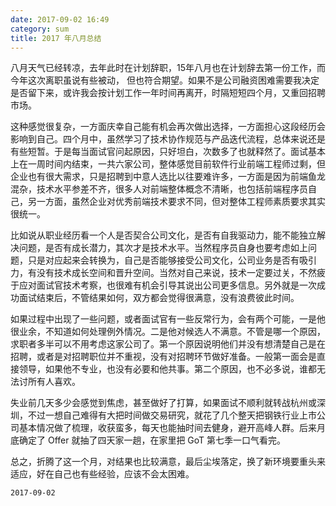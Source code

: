 ```yaml
---
date: 2017-09-02 16:49
category: sum
title: 2017 年八月总结
---
```


八月天气已经转凉，去年此时在计划辞职，15年八月也在计划辞去第一份工作，而今年这次离职虽说有些被动， 但也符合期望。如果不是公司融资困难需要我决定是否留下来，或许我会按计划工作一年时间再离开，时隔短短四个月，又重回招聘市场。

这种感觉很复杂，一方面庆幸自己能有机会再次做出选择，一方面担心这段经历会影响到自己。四个月中，虽然学习了技术协作规范与产品迭代流程，总体来说还是有些短暂。于是每当面试官问起原因，只好坦白，次数多了也就释然了。面试基本上在一周时间内结束，一共六家公司，整体感觉目前软件行业前端工程师过剩，但企业也有很大需求，只是招聘到中意人选比以往要难许多，一方面是因为前端鱼龙混杂，技术水平参差不齐，很多人对前端整体概念不清晰，也包括前端程序员自己，另一方面，虽然企业对优秀前端技术要求不同，但对整体工程师素质要求其实很统一。

比如说从职业经历看一个人是否契合公司文化，是否有自我驱动力，能不能独立解决问题，是否有成长潜力，其次才是技术水平。当然程序员自身也要考虑如上问题，只是对应起来会转换为，自己是否能够接受公司文化，公司业务是否有吸引力，有没有技术成长空间和晋升空间。当然对自己来说，技术一定要过关，不然疲于应对面试官技术考察，也很难有机会引导其说出公司更多信息。另外就是一次成功面试结束后，不管结果如何，双方都会觉得很满意，没有浪费彼此时间。

如果过程中出现了一些问题，或者面试官有一些反常行为，会有两个可能，一是他很业余，不知道如何处理例外情况。二是他对候选人不满意。不管是哪一个原因，求职者多半可以不用考虑这家公司了。第一个原因说明他们并没有想清楚自己是在招聘，或者是对招聘职位并不重视，没有对招聘环节做好准备。一般第一面会是直接领导，如果他不专业，也没有必要和他共事。第二个原因，也不必多说，谁都无法讨所有人喜欢。

失业前几天多少会感觉到焦虑，甚至做好了打算，如果面试不顺利就转战杭州或深圳，不过一想自己难得有大把时间做交易研究，就花了几个整天把钢铁行业上市公司基本情况做了梳理，收获蛮多，每天也能抽时间去健身，避开高峰人群。后来月底确定了 Offer 就抽了四天家一趟，在家里把 GoT 第七季一口气看完。

总之，折腾了这一个月，对结果也比较满意，最后尘埃落定，换了新环境要重头来适应，好在自己也有些经验，应该不会太困难。

`2017-09-02`